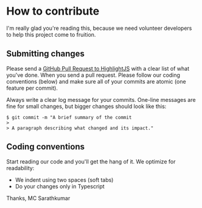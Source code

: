 # How to contribute

I'm really glad you're reading this, because we need volunteer developers to help this project come to fruition.

## Submitting changes

Please send a [GitHub Pull Request to HighlightJS](https://github.com/mcsarathkumar/highlightjs/pull/new/master) with a clear list of what you've done. When you send a pull request. Please follow our coding conventions (below) and make sure all of your commits are atomic (one feature per commit).

Always write a clear log message for your commits. One-line messages are fine for small changes, but bigger changes should look like this:

    $ git commit -m "A brief summary of the commit
    > 
    > A paragraph describing what changed and its impact."

## Coding conventions

Start reading our code and you'll get the hang of it. We optimize for readability:

  * We indent using two spaces (soft tabs)
  * Do your changes only in Typescript

Thanks,
MC Sarathkumar
